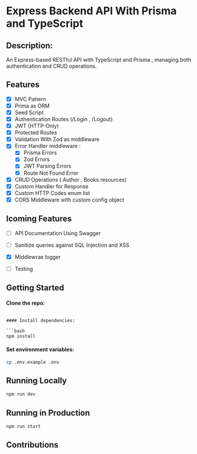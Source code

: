 # Express Backend API With Prisma and TypeScript



## Description:

An Express-based RESTful API with TypeScript and Prisma , managing both authentication and CRUD operations.

## Features

- [x] MVC Pattern
- [x] Prima as ORM
- [x] Seed Script
- [x] Authentication Routes (/Login , /Logout)
- [x] JWT (HTTP-Only)
- [x] Protected Routes
- [x] Validation With Zod as middleware
- [x] Error Handler middleware :
  - [x] Prisma Errors
  - [x] Zod Errors
  - [x] JWT Parsing Errors
  - [x] Route Not Found Error
- [x] CRUD Operations ( Author , Books resources)
- [x] Custom Handler for Response
- [x] Custom HTTP Codes enum list
- [x] CORS Middleware with custom config object

## Icoming Features

- [ ] API Documentation Using Swagger

- [ ] Sanitize queries against SQL Injection and XSS

- [x] Middlewrae logger

- [ ] Testing

## Getting Started

#### Clone the repo:


```

#### Install dependencies:

```bash
npm install
```

#### Set environment variables:

```bash
cp .env.example .env
```

## Running Locally

```bash
npm run dev
```

## Running in Production

```bash
npm run start
```

## Contributions


